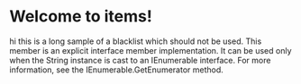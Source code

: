 # Welcome to items!


hi this is a long sample of a blacklist which should not be used. This member is an explicit interface member implementation. It can be used only when the String instance is cast to an IEnumerable interface. For more information, see the IEnumerable.GetEnumerator method.

